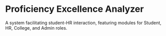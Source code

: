 
# Proficiency Excellence Analyzer

A system facilitating student-HR interaction, featuring modules for Student, HR, College, and Admin roles.


